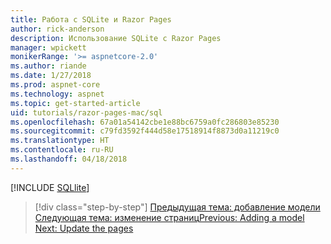 ```yaml
---
title: Работа с SQLite и Razor Pages
author: rick-anderson
description: Использование SQLite с Razor Pages
manager: wpickett
monikerRange: '>= aspnetcore-2.0'
ms.author: riande
ms.date: 1/27/2018
ms.prod: aspnet-core
ms.technology: aspnet
ms.topic: get-started-article
uid: tutorials/razor-pages-mac/sql
ms.openlocfilehash: 67a01a54142cbe1e88bc6759a0fc286803e85230
ms.sourcegitcommit: c79fd3592f444d58e17518914f8873d0a11219c0
ms.translationtype: HT
ms.contentlocale: ru-RU
ms.lasthandoff: 04/18/2018
---
```

[!INCLUDE [SQLlite](../../includes/RP/sql.md)]

> [!div class="step-by-step"]
> <span data-ttu-id="b2fe5-103">[Предыдущая тема: добавление модели](xref:tutorials/razor-pages-mac/model)
> [Следующая тема: изменение страниц](xref:tutorials/razor-pages-mac/da1)</span><span class="sxs-lookup"><span data-stu-id="b2fe5-103">[Previous: Adding a model](xref:tutorials/razor-pages-mac/model)
[Next: Update the pages](xref:tutorials/razor-pages-mac/da1)</span></span>
